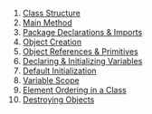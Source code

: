 1. [Class Structure](class-structure/README.md)
2. [Main Method](main-method/README.md)
3. [Package Declarations & Imports](package-imports/README.md)
4. [Object Creation](objects/README.md)
5. [Object References & Primitives]()
6. [Declaring & Initializing Variables]()
7. [Default Initialization]()
8. [Variable Scope]()
9. [Element Ordering in a Class]()
10. [Destroying Objects]()
